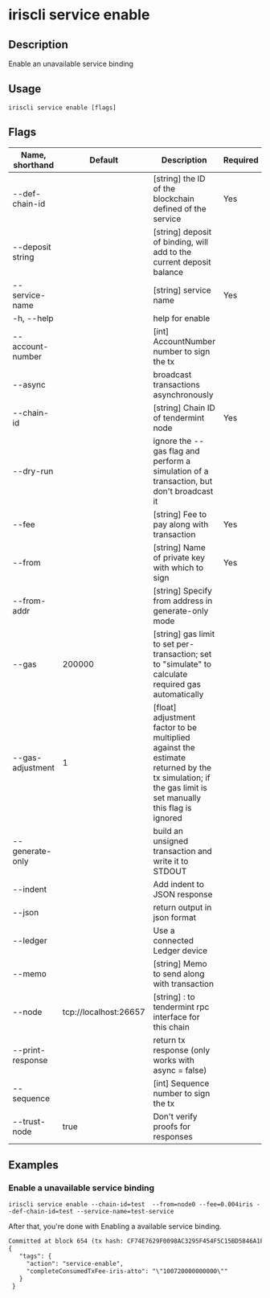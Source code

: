 # iriscli service enable 

## Description

Enable an unavailable service binding

## Usage

```
iriscli service enable [flags]
```

## Flags

| Name, shorthand       | Default                 | Description                                                                                                                                           | Required |
| --------------------- | ----------------------- | ----------------------------------------------------------------------------------------------------------------------------------------------------- | -------- |
| --def-chain-id        |                         | [string] the ID of the blockchain defined of the service                                                                                              |  Yes     |
| --deposit string      |                         | [string] deposit of binding, will add to the current deposit balance                                                                                  |          |
| --service-name        |                         | [string] service name                                                                                                                                 |  Yes     |
| -h, --help            |                         | help for enable                                                                                                                                       |          |
| --account-number      |                         | [int] AccountNumber number to sign the tx                                                                                                             |          |
| --async               |                         | broadcast transactions asynchronously                                                                                                                 |          |
| --chain-id            |                         | [string] Chain ID of tendermint node                                                                                                                  |   Yes    |
| --dry-run             |                         | ignore the --gas flag and perform a simulation of a transaction, but don't broadcast it                                                               |          |
| --fee                 |                         | [string] Fee to pay along with transaction                                                                                                            |   Yes    |
| --from                |                         | [string] Name of private key with which to sign                                                                                                       |   Yes    |
| --from-addr           |                         | [string] Specify from address in generate-only mode                                                                                                   |          |
| --gas                 |  200000                 | [string] gas limit to set per-transaction; set to "simulate" to calculate required gas automatically                                                  |          |
| --gas-adjustment      |  1                      | [float] adjustment factor to be multiplied against the estimate returned by the tx simulation; if the gas limit is set manually this flag is ignored  |          |
| --generate-only       |                         | build an unsigned transaction and write it to STDOUT                                                                                                  |          |
| --indent              |                         | Add indent to JSON response                                                                                                                           |          |
| --json                |                         | return output in json format                                                                                                                          |          |
| --ledger              |                         | Use a connected Ledger device                                                                                                                         |          |
| --memo                |                         | [string] Memo to send along with transaction                                                                                                          |          |
| --node                |  tcp://localhost:26657  | [string] <host>:<port> to tendermint rpc interface for this chain                                                                                     |          |
| --print-response      |                         | return tx response (only works with async = false)                                                                                                    |          |
| --sequence            |                         | [int] Sequence number to sign the tx                                                                                                                  |          |
| --trust-node          |  true                   | Don't verify proofs for responses                                                                                                                     |          |

## Examples

### Enable a unavailable service binding
```shell
iriscli service enable --chain-id=test  --from=node0 --fee=0.004iris --def-chain-id=test --service-name=test-service
```

After that, you're done with Enabling a available service binding.

```txt
Committed at block 654 (tx hash: CF74E7629F0098AC3295F454F5C15BD5846A1F77C4E6C6FBA551606672B364DD, response: {Code:0 Data:[] Log:Msg 0:  Info: GasWanted:200000 GasUsed:5036 Tags:[{Key:[97 99 116 105 111 110] Value:[115 101 114 118 105 99 101 45 101 110 97 98 108 101] XXX_NoUnkeyedLiteral:{} XXX_unrecognized:[] XXX_sizecache:0} {Key:[99 111 109 112 108 101 116 101 67 111 110 115 117 109 101 100 84 120 70 101 101 45 105 114 105 115 45 97 116 116 111] Value:[34 49 48 48 55 50 48 48 48 48 48 48 48 48 48 48 34] XXX_NoUnkeyedLiteral:{} XXX_unrecognized:[] XXX_sizecache:0}] Codespace: XXX_NoUnkeyedLiteral:{} XXX_unrecognized:[] XXX_sizecache:0})
{
   "tags": {
     "action": "service-enable",
     "completeConsumedTxFee-iris-atto": "\"100720000000000\""
   }
 }
```